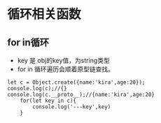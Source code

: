# 循环相关函数

## for in循环

- key 是 obj的key值，为string类型
- for in 循环遍历会顺着原型链查找。
```
let c = Object.create({name:'kira',age:20});
console.log(c);//{}
console.log(c.__proto__);//{name:'kira',age:20}
    for(let key in c){
        console.log('---key',key)
    }
```